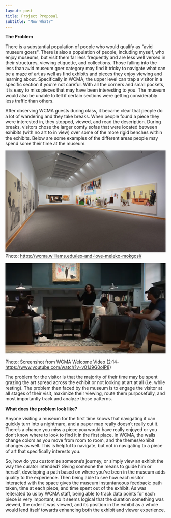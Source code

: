```yaml
---
layout: post
title: Project Proposal
subtitle: "Now What?"
--- 
```



**The Problem**

There is a substantial population of people who would qualify as "avid museum goers".  There is also a population of people, including myself, who enjoy museums, but visit them far less frequently and are less well versed in their structures, viewing etiquette, and collections.  Those falling into the less than avid museum goer category may find it tricky to navigate what can be a maze of art as well as find exhibits and pieces they enjoy viewing and learning about.  Specifically in WCMA, the upper level can trap a visitor in a specific section if you’re not careful.  With all the corners and small pockets, it is easy to miss pieces that may have been interesting to you.  The museum would also be unable to tell if certain sections were getting considerably less traffic than others.

After observing WCMA guests during class, it became clear that people do a lot of wandering and they take breaks.  When people found a piece they were interested in, they stopped, viewed, and read the description.  During breaks, visitors chose the larger comfy sofas that were located between exhibits (with no art to in view) over some of the more rigid benches within the exhibits.  Below are some examples of the different areas people may spend some their time at the museum.

![wcma_no_seats](/img/wcma_no_seats.png)
Photo: https://wcma.williams.edu/lex-and-love-meleko-mokgosi/

![wcma_wseats](/img/wcma_wseats.png)

Photo: Screenshot from WCMA Welcome Video (2:14-https://www.youtube.com/watch?v=v01J9G0oIP8)


The problem for the visitor is that the majority of their time may be spent grazing the art spread across the exhibit or not looking at art at all (i.e. while resting).  The problem then faced by the museum is to engage the visitor at all stages of their visit, maximize their viewing, route them purposefully, and most importantly track and analyze those patterns. 

**What does the problem look like?**

Anyone visiting a museum for the first time knows that navigating it can quickly turn into a nightmare, and a paper map really doesn’t really cut it.  There’s a chance you miss a piece you would have really enjoyed or you don’t know where to look to find it in the first place.  In WCMA, the walls change colors as you move from room to room, and the themes/exhibit changes as well.  This is helpful to navigate, but not in navigating to a piece of art that specifically interests you.  

So, how do you customize someone’s journey, or simply view an exhibit the way the curator intended? Giving someone the means to guide him or herself, developing a path based on where you’ve been in the museum adds quality to the experience.  Then being able to see how each visitor interacted with the space gives the museum instantaneous feedback: path taken, time at each piece, and time spent out of the exhibit.  As was reiterated to us by WCMA staff, being able to track data points for each piece is very important, so it seems logical that the duration something was viewed, the order it was viewed, and its position in the exhibit as a whole would lend itself towards enhancing both the exhibit and viewer experience.



